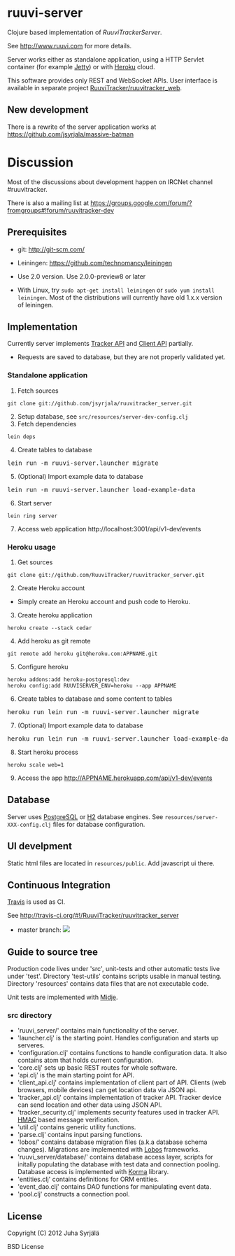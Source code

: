 # ruuvi-server

Clojure based implementation of *RuuviTrackerServer*.

See http://www.ruuvi.com for more details.

Server works either as standalone application, using a HTTP Servlet container (for example [Jetty](http://jetty.codehaus.org/jetty/)) or with [Heroku](http://www.heroku.com/) cloud.

This software provides only REST and WebSocket APIs. User interface is available in separate project 
[RuuviTracker/ruuvitracker_web](https://github.com/RuuviTracker/ruuvitracker_web).

## New development

There is a rewrite of the server application works at https://github.com/jsyrjala/massive-batman

# Discussion

Most of the discussions about development happen on IRCNet channel #ruuvitracker.

There is also a mailing list at https://groups.google.com/forum/?fromgroups#!forum/ruuvitracker-dev

## Prerequisites

* git: http://git-scm.com/

* Leiningen: https://github.com/technomancy/leiningen
 * Use 2.0 version. Use 2.0.0-preview8 or later
 * With Linux, try ```sudo apt-get install leiningen``` or ```sudo yum install leiningen```. Most of the distributions will currently have old 1.x.x version of leiningen.

## Implementation

Currently server implements [Tracker API](http://wiki.ruuvitracker.fi/wiki/Tracker-API) and [Client API](http://wiki.ruuvitracker.fi/wiki/Client-API) partially.

* Requests are saved to database, but they are not properly validated yet.

### Standalone application

1. Fetch sources
```
git clone git://github.com/jsyrjala/ruuvitracker_server.git
```
2. Setup database, see ```src/resources/server-dev-config.clj```
3. Fetch dependencies
```
lein deps
```
4. Create tables to database
<pre>
lein run -m ruuvi-server.launcher migrate
</pre>

5. (Optional) Import example data to database
<pre>
lein run -m ruuvi-server.launcher load-example-data
</pre>
6. Start server
```
lein ring server
```
7. Access web application
http://localhost:3001/api/v1-dev/events

### Heroku usage

1. Get sources
```
git clone git://github.com/RuuviTracker/ruuvitracker_server.git
```
2. Create Heroku account
  - Simply create an Heroku account and push code to Heroku.
3. Create heroku application
```
heroku create --stack cedar
```
4. Add heroku as git remote
```
git remote add heroku git@heroku.com:APPNAME.git
```
5. Configure heroku

```
heroku addons:add heroku-postgresql:dev
heroku config:add RUUVISERVER_ENV=heroku --app APPNAME
```

6. Create tables to database and some content to tables
<pre>
heroku run lein run -m ruuvi-server.launcher migrate
</pre>

7.  (Optional) Import example data to database
<pre>
heroku run lein run -m ruuvi-server.launcher load-example-data
</pre>
8. Start heroku process
```
heroku scale web=1
```
9. Access the app 
http://APPNAME.herokuapp.com/api/v1-dev/events

## Database

Server uses [PostgreSQL](http://www.postgresql.org/) or [H2](http://www.h2database.com/) database engines. See `resources/server-XXX-config.clj` files for database configuration.

## UI develpment

Static html files are located in ```resources/public```. Add javascript ui there.

## Continuous Integration

[Travis](http://travis-ci.org/) is used as CI.

See http://travis-ci.org/#!/RuuviTracker/ruuvitracker_server

* master branch: <img src="https://secure.travis-ci.org/RuuviTracker/ruuvitracker_server.png?branch=master"/>

## Guide to source tree

Production code lives under 'src', unit-tests and other automatic tests live under 'test'. Directory 'test-utils' contains scripts usable in manual testing. Directory 'resources' contains data files that are not executable code.

Unit tests are implemented with [Midje](https://github.com/marick/Midje).

### src directory

* 'ruuvi_server/' contains main functionality of the server.
 * 'launcher.clj' is the starting point. Handles configuration and starts up serveres.
 * 'configuration.clj' contains functions to handle configuration data. It also contains atom that holds current configuration.
 * 'core.clj' sets up basic REST routes for whole software.
 * 'api.clj' is the main starting point for API.
 * 'client_api.clj' contains implementation of client part of API. Clients (web browsers, mobile devices) can get location data via JSON api.
 * 'tracker_api.clj' contains implementation of tracker API. Tracker device can send location and other data using JSON API. 
 * 'tracker_security.clj' implements security features used in tracker API. [HMAC](http://en.wikipedia.org/wiki/HMAC) based message verification. 
 * 'util.clj' contains generic utility functions.
 * 'parse.clj' contains input parsing functions.
* 'lobos/' contains database migration files (a.k.a database schema changes). Migrations are implemented with [Lobos](https://github.com/budu/lobos) frameworks.
* 'ruuvi_server/database/' contains database access layer, scripts for initally populating the database with test data and connection pooling. Database access is implemented with [Korma](http://sqlkorma.com/) library.
 * 'entities.clj' contains definitions for ORM entities.
 * 'event_dao.clj' contains DAO functions for manipulating event data.
 * 'pool.clj' constructs a connection pool.

## License

Copyright (C) 2012 Juha Syrjälä

BSD License

